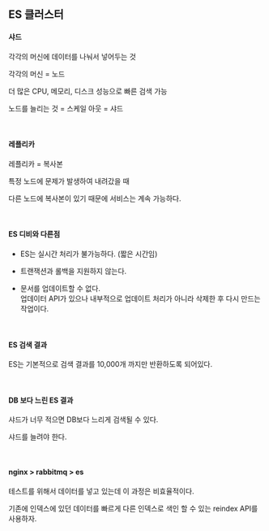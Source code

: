 ## ES 클러스터  

#### 샤드
각각의 머신에 데이터를 나눠서 넣어두는 것

각각의 머신 = 노드 

더 많은 CPU, 메모리, 디스크 성능으로 빠른 검색 가능 

노드를 늘리는 것 = 스케일 아웃 = 샤드


<br />

#### 레플리카  
레플리카 = 복사본 

특정 노드에 문제가 발생하여 내려갔을 때 

다른 노드에 복사본이 있기 때문에 서비스는 계속 가능하다. 

<br />

#### ES 디비와 다른점 

* ES는 실시간 처리가 불가능하다. (짧은 시간임)

* 트랜잭션과 롤백을 지원하지 않는다. 

* 문서를 업데이트할 수 없다.   
업데이터 API가 있으나 내부적으로 업데이트 처리가 아니라 삭제한 후 다시 만드는 작업이다. 

<br />

#### ES 검색 결과 
ES는 기본적으로 검색 결과를 10,000개 까지만 반환하도록 되어있다. 

<br />


#### DB 보다 느린 ES 결과 
샤드가 너무 적으면 DB보다 느리게 검색될 수 있다. 

샤드를 늘려야 한다. 

<br />

#### nginx > rabbitmq > es 

테스트를 위해서 데이터를 넣고 있는데 이 과정은 비효율적이다. 

기존에 인덱스에 있던 데이터를 빠르게 다른 인덱스로 색인 할 수 있는 reindex API를 사용하자. 





